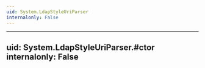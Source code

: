 ```yaml
---
uid: System.LdapStyleUriParser
internalonly: False
---
```


---
uid: System.LdapStyleUriParser.#ctor
internalonly: False
---
